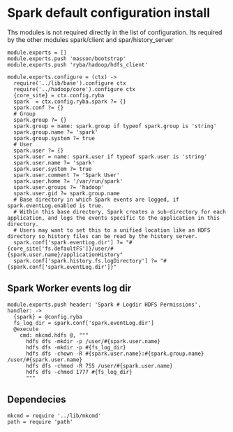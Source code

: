 # Spark default configuration install

Ths modules is not required directly in the list of configuration.
Its required by the other modules spark/client and spar/history_server



    module.exports = []
    module.exports.push 'masson/bootstrap'
    module.exports.push 'ryba/hadoop/hdfs_client'

    module.exports.configure = (ctx) ->
      require('../lib/base').configure ctx
      require('../hadoop/core').configure ctx
      {core_site} = ctx.config.ryba
      spark  = ctx.config.ryba.spark ?= {}
      spark.conf ?= {}
      # Group
      spark.group ?= {}
      spark.group = name: spark.group if typeof spark.group is 'string'
      spark.group.name ?= 'spark'
      spark.group.system ?= true
      # User
      spark.user ?= {}
      spark.user = name: spark.user if typeof spark.user is 'string'
      spark.user.name ?= 'spark'
      spark.user.system ?= true
      spark.user.comment ?= 'Spark User'
      spark.user.home ?= '/var/run/spark'
      spark.user.groups ?= 'hadoop'
      spark.user.gid ?= spark.group.name
      # Base directory in which Spark events are logged, if spark.eventLog.enabled is true.
      # Within this base directory, Spark creates a sub-directory for each application, and logs the events specific to the application in this directory.
      # Users may want to set this to a unified location like an HDFS directory so history files can be read by the history server.
      spark.conf['spark.eventLog.dir'] ?= "#{core_site['fs.defaultFS']}/user/#{spark.user.name}/applicationHistory"
      spark.conf['spark.history.fs.logDirectory'] ?= "#{spark.conf['spark.eventLog.dir']}"


## Spark Worker events log dir

    module.exports.push header: 'Spark # Logdir HDFS Permissions', handler: ->
      {spark} = @config.ryba
      fs_log_dir = spark.conf['spark.eventLog.dir']
      @execute
        cmd: mkcmd.hdfs @, """
          hdfs dfs -mkdir -p /user/#{spark.user.name}
          hdfs dfs -mkdir -p #{fs_log_dir}
          hdfs dfs -chown -R #{spark.user.name}:#{spark.group.name} /user/#{spark.user.name}
          hdfs dfs -chmod -R 755 /user/#{spark.user.name}
          hdfs dfs -chmod 1777 #{fs_log_dir}
          """
  
## Dependecies

    mkcmd = require '../lib/mkcmd'
    path = require 'path'
